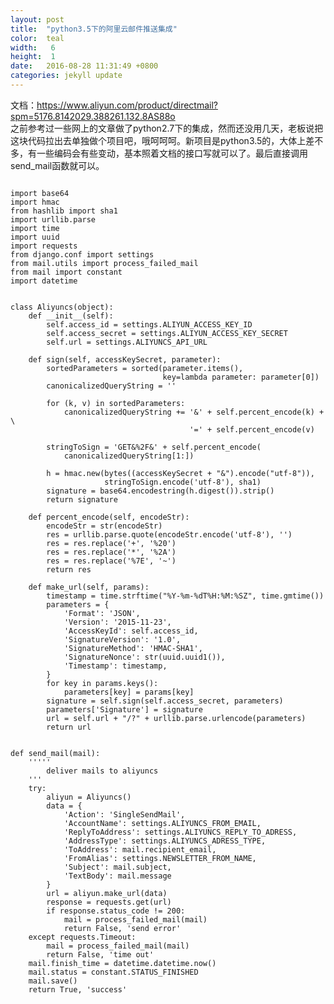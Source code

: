 ```yaml
---
layout: post
title:  "python3.5下的阿里云邮件推送集成"
color:  teal
width:   6
height:  1
date:   2016-08-28 11:31:49 +0800
categories: jekyll update
---
```

文档：https://www.aliyun.com/product/directmail?spm=5176.8142029.388261.132.8AS88o   
之前参考过一些网上的文章做了python2.7下的集成，然而还没用几天，老板说把这块代码拉出去单独做个项目吧，哦呵呵呵。新项目是python3.5的，大体上差不多，有一些编码会有些变动，基本照着文档的接口写就可以了。最后直接调用send_mail函数就可以。
<pre><code>
import base64  
import hmac  
from hashlib import sha1  
import urllib.parse  
import time  
import uuid  
import requests  
from django.conf import settings  
from mail.utils import process_failed_mail  
from mail import constant  
import datetime  


class Aliyuncs(object):  
    def __init__(self):  
        self.access_id = settings.ALIYUN_ACCESS_KEY_ID  
        self.access_secret = settings.ALIYUN_ACCESS_KEY_SECRET  
        self.url = settings.ALIYUNCS_API_URL  

    def sign(self, accessKeySecret, parameter):  
        sortedParameters = sorted(parameter.items(),  
                                  key=lambda parameter: parameter[0])  
        canonicalizedQueryString = ''  

        for (k, v) in sortedParameters:  
            canonicalizedQueryString += '&' + self.percent_encode(k) + \  
                                        '=' + self.percent_encode(v)  

        stringToSign = 'GET&%2F&' + self.percent_encode(  
            canonicalizedQueryString[1:])  

        h = hmac.new(bytes((accessKeySecret + "&").encode("utf-8")),  
                     stringToSign.encode('utf-8'), sha1)  
        signature = base64.encodestring(h.digest()).strip()  
        return signature  

    def percent_encode(self, encodeStr):  
        encodeStr = str(encodeStr)  
        res = urllib.parse.quote(encodeStr.encode('utf-8'), '')  
        res = res.replace('+', '%20')  
        res = res.replace('*', '%2A')  
        res = res.replace('%7E', '~')  
        return res  

    def make_url(self, params):  
        timestamp = time.strftime("%Y-%m-%dT%H:%M:%SZ", time.gmtime())  
        parameters = {  
            'Format': 'JSON',  
            'Version': '2015-11-23',  
            'AccessKeyId': self.access_id,  
            'SignatureVersion': '1.0',  
            'SignatureMethod': 'HMAC-SHA1',  
            'SignatureNonce': str(uuid.uuid1()),  
            'Timestamp': timestamp,  
        }  
        for key in params.keys():  
            parameters[key] = params[key]  
        signature = self.sign(self.access_secret, parameters)  
        parameters['Signature'] = signature  
        url = self.url + "/?" + urllib.parse.urlencode(parameters)  
        return url  


def send_mail(mail):  
    '''''
        deliver mails to aliyuncs
    '''  
    try:  
        aliyun = Aliyuncs()  
        data = {  
            'Action': 'SingleSendMail',  
            'AccountName': settings.ALIYUNCS_FROM_EMAIL,  
            'ReplyToAddress': settings.ALIYUNCS_REPLY_TO_ADRESS,  
            'AddressType': settings.ALIYUNCS_ADRESS_TYPE,  
            'ToAddress': mail.recipient_email,  
            'FromAlias': settings.NEWSLETTER_FROM_NAME,  
            'Subject': mail.subject,  
            'TextBody': mail.message  
        }  
        url = aliyun.make_url(data)  
        response = requests.get(url)  
        if response.status_code != 200:  
            mail = process_failed_mail(mail)  
            return False, 'send error'  
    except requests.Timeout:  
        mail = process_failed_mail(mail)  
        return False, 'time out'  
    mail.finish_time = datetime.datetime.now()  
    mail.status = constant.STATUS_FINISHED  
    mail.save()  
    return True, 'success'
</code></pre>
